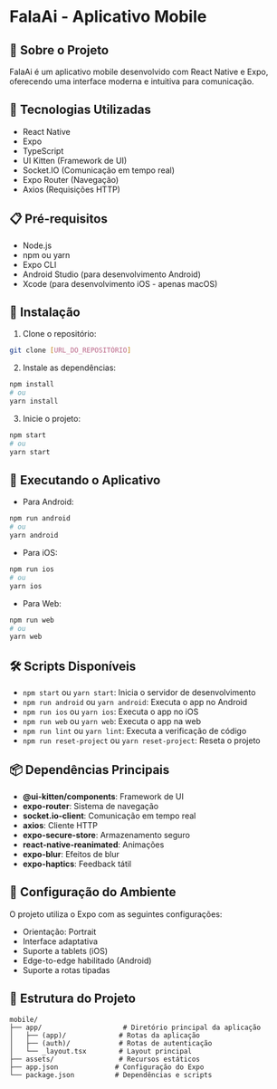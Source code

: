 # FalaAi - Aplicativo Mobile

## 📱 Sobre o Projeto

FalaAi é um aplicativo mobile desenvolvido com React Native e Expo, oferecendo uma interface moderna e intuitiva para comunicação.

## 🚀 Tecnologias Utilizadas

- React Native
- Expo
- TypeScript
- UI Kitten (Framework de UI)
- Socket.IO (Comunicação em tempo real)
- Expo Router (Navegação)
- Axios (Requisições HTTP)

## 📋 Pré-requisitos

- Node.js
- npm ou yarn
- Expo CLI
- Android Studio (para desenvolvimento Android)
- Xcode (para desenvolvimento iOS - apenas macOS)

## 🔧 Instalação

1. Clone o repositório:

```bash
git clone [URL_DO_REPOSITÓRIO]
```

2. Instale as dependências:

```bash
npm install
# ou
yarn install
```

3. Inicie o projeto:

```bash
npm start
# ou
yarn start
```

## 📱 Executando o Aplicativo

- Para Android:

```bash
npm run android
# ou
yarn android
```

- Para iOS:

```bash
npm run ios
# ou
yarn ios
```

- Para Web:

```bash
npm run web
# ou
yarn web
```

## 🛠️ Scripts Disponíveis

- `npm start` ou `yarn start`: Inicia o servidor de desenvolvimento
- `npm run android` ou `yarn android`: Executa o app no Android
- `npm run ios` ou `yarn ios`: Executa o app no iOS
- `npm run web` ou `yarn web`: Executa o app na web
- `npm run lint` ou `yarn lint`: Executa a verificação de código
- `npm run reset-project` ou `yarn reset-project`: Reseta o projeto

## 📦 Dependências Principais

- **@ui-kitten/components**: Framework de UI
- **expo-router**: Sistema de navegação
- **socket.io-client**: Comunicação em tempo real
- **axios**: Cliente HTTP
- **expo-secure-store**: Armazenamento seguro
- **react-native-reanimated**: Animações
- **expo-blur**: Efeitos de blur
- **expo-haptics**: Feedback tátil

## 🔐 Configuração do Ambiente

O projeto utiliza o Expo com as seguintes configurações:

- Orientação: Portrait
- Interface adaptativa
- Suporte a tablets (iOS)
- Edge-to-edge habilitado (Android)
- Suporte a rotas tipadas

## 📱 Estrutura do Projeto

```
mobile/
├── app/                    # Diretório principal da aplicação
│   ├── (app)/             # Rotas da aplicação
│   ├── (auth)/            # Rotas de autenticação
│   └── _layout.tsx        # Layout principal
├── assets/                # Recursos estáticos
├── app.json              # Configuração do Expo
└── package.json          # Dependências e scripts
```

